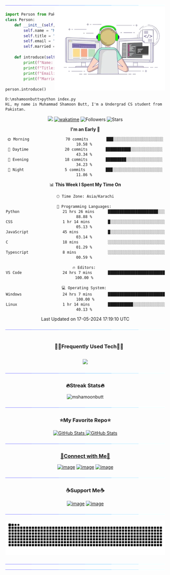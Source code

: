 <!--
- !! Thank you for keeping this sign !!
- Original Creation by Deri Kurniawan (Deri-Kurniawan)
- Github Repository: https://github.com/Deri-Kurniawan/Deri-Kurniawan
- ⭐ Don't forget to give a star ⭐
-->

<!--x axis divider-->
<img src="/assets/images/horizontal-divider-gradient.gif">

<picture> 
<a href="https://media.giphy.com/media/SWoSkN6DxTszqIKEqv/giphy.gif" alt="Developer">
<img src="/assets//images/developer.webp" align="right" width="350">
</a>
</picture>

```python
import Person from Pakistan
class Person:
    def __init__(self, name, title, email, website, married):
        self.name = "Muhammad Shamoon Butt"
        self.title = "Undergrad CS Student"
        self.email = "buttshamoon175@gmail.com"
        self.married = False 

    def introduce(self):
        print(f"Name: {self.name}")
        print(f"Title: {self.title}")
        print(f"Email: {self.email}")
        print(f"Married: {self.married}")

person.introduce()

```

```terminal
D:\mshamoonbutt>python index.py
Hi, my name is Muhammad Shamoon Butt, I'm a Undergrad CS student from Pakistan.
```

<div align="center">

![](https://komarev.com/ghpvc/?username=mshamoonbutt) [![wakatime](https://wakatime.com/badge/user/7cac5485-e095-4701-a765-e849ae400847.svg)](https://wakatime.com/@7cac5485-e095-4701-a765-e849ae400847) ![Followers](https://img.shields.io/github/followers/mshamoonbutt?label=Followers) ![Stars](https://img.shields.io/github/stars/mshamoonbutt?label=Stars)

<!--START_SECTION:waka-->
**I'm an Early 🐤** 

```text
🌞 Morning                70 commits        ███░░░░░░░░░░░░░░░░░░░░░░   10.58 % 
🌆 Daytime                20 commits        ███████████░░░░░░░░░░░░░░   43.34 % 
🌃 Evening                18 commits        █████████░░░░░░░░░░░░░░░░   34.23 % 
🌙 Night                  5 commits         ███░░░░░░░░░░░░░░░░░░░░░░   11.86 % 
```


📊 **This Week I Spent My Time On** 

```text
🕑︎ Time Zone: Asia/Karachi

💬 Programming Languages: 
Python                   21 hrs 26 mins      ██████████████████████░░░   88.88 % 
CSS                      1 hr 14 mins        █░░░░░░░░░░░░░░░░░░░░░░░░   05.13 % 
JavaScript               45 mins             █░░░░░░░░░░░░░░░░░░░░░░░░   03.14 % 
C                        18 mins             ░░░░░░░░░░░░░░░░░░░░░░░░░   01.29 % 
Typescript               8 mins              ░░░░░░░░░░░░░░░░░░░░░░░░░   00.59 % 

🔥 Editors: 
VS Code                  24 hrs 7 mins       █████████████████████████   100.00 % 

💻 Operating System: 
Windows                  24 hrs 7 mins       █████████████████████████   100.00 %
Linux                    1 hr 14 mins        ███████████░░░░░░░░░░░░░░   40.13 % 
```


 Last Updated on 17-05-2024 17:19:10 UTC
<!--END_SECTION:waka-->
  
</div>

<!--x axis divider-->
<img src="/assets/images/horizontal-divider-gradient.gif">

<!--h1 without bottom border-->
<div id="user-content-toc">
  <ul align="center">
    <summary><h3 style="display: inline-block">🧑‍💻Frequently Used Tech🧑‍💻</h3></summary>
  </ul>
</div>
<!--tech stack icons-->
<p align="center">
<a href="https://skillicons.dev">
<img src="https://skillicons.dev/icons?i=python,c,js,ts,html,css,git,vscode&perline=6" />
</a>
</p>

<!--x axis divider-->
<img src="/assets/images/horizontal-divider-gradient.gif">

<h3 align="center">🔥Streak Stats🔥</h3>

<!-- custom streak stats: https://git.io/streak-stats -->
<p align="center"><img src="https://streak-stats.demolab.com?user=mshamoonbutt&hide_border=true&type=png" alt="mshamoonbutt" /></p>

<!--x axis divider-->
<img src="/assets/images/horizontal-divider-gradient.gif">

<h3 align="center">⭐My Favorite Repo⭐</h3>

<div>
  <p align="center">
	<a href="https://github.com/mshamoonbutt/Programming-Fundamentals-Python">
      		<img src="https://github-readme-stats.vercel.app/api/pin/?username=mshamoonbutt&repo=Programming-Fundamentals-Python&theme=transparent" alt="GitHub Stats" />
    	</a>
	    <a href="https://github.com/mshamoonbutt/Movie-Management-System-tkinter-python">
      		<img src="https://github-readme-stats.vercel.app/api/pin/?username=mshamoonbutt&repo=Movie-Management-System-tkinter-python&theme=transparent" alt="GitHub Stats" />
</div>

<!--x axis divider-->
<img src="/assets/images/horizontal-divider-gradient.gif">

<!-- Connect with me -->
<h3 align="center">🤝Connect with Me🤝</h3>
<div align="center">

[![image](https://img.shields.io/badge/LinkedIn-0077B5?style=for-the-badge&logo=linkedin&logoColor=white)](https://www.linkedin.com/in/shamoonbutt/)
[![image](https://img.shields.io/badge/Instagram-E4405F?style=for-the-badge&logo=instagram&logoColor=white)](https://www.instagram.com/mshamoonbutt/)
[![image](https://img.shields.io/badge/Stack%20Overflow-EF8236?style=for-the-badge&logo=stackoverflow&logoColor=white)](https://stackoverflow.com/users/24027494/muhammad-shamoon-butt)
  
</div>

<!--x axis divider-->
<img src="/assets/images/horizontal-divider-gradient.gif">

<!-- Support me -->
<h3 align="center">☕Support Me☕</h3>

<div align="center">
  
[![image](https://img.shields.io/badge/Buy%20me%20a%20coffee-FFDD00?style=for-the-badge&logo=buymeacoffee&logoColor=white)](https://bitlie.deri.my.id/buymeacoffee) [![image](https://img.shields.io/badge/ko--fi-F16061?style=for-the-badge&logo=ko-fi&logoColor=white)](https://bitlie.deri.my.id/ko-fi)

<!--x axis divider-->
<img src="/assets/images/horizontal-divider-gradient.gif">

![Commit Snake History SVG](https://raw.githubusercontent.com/Deri-Kurniawan/Deri-Kurniawan/output/github-snake.svg)

<!--x axis divider-->
<img src="/assets/images/horizontal-divider-gradient.gif">


<!--x axis divider-->
<img src="/assets/images/horizontal-divider-gradient.gif">
